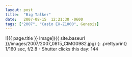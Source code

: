 ```yaml
---
layout: post
title:  "Big Talker"
date:   2007-08-15  12:21:30 -0600
tags: ["2007", "Casio EX-Z1000", Genesis]
---
```

![{{ page.title }} Image]({{ site.baseurl }}/images/2007/2007_0815_CIMG0982.jpg)
{: .prettyprint}  
1/160 sec, f/2.8 - Shutter clicks this day: 144